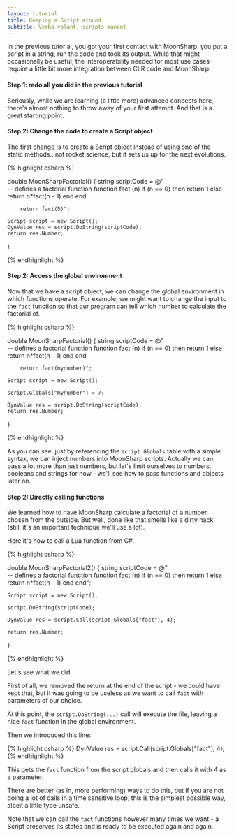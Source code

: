 ```yaml
---
layout: tutorial
title: Keeping a Script around
subtitle: Verba volant, scripts manent
---
```


In the previous tutorial, you got your first contact with MoonSharp: you put a script in a string, run the code and took its 
output.
While that might occasionally be useful, the interoperability needed for most use cases require a little bit more integration
between CLR code and MoonSharp.



#### Step 1: redo all you did in the previous tutorial

Seriously, while we are learning (a little more) advanced concepts here, there's almost nothing to throw away of your first attempt.
And that is a great starting point.

#### Step 2: Change the code to create a Script object

The first change is to create a Script object instead of using one of the static methods.. not rocket science, but it sets us up
for the next evolutions.

{% highlight csharp %}

double MoonSharpFactorial()
{
	string scriptCode = @"    
		-- defines a factorial function
		function fact (n)
			if (n == 0) then
				return 1
			else
				return n*fact(n - 1)
			end
		end

		return fact(5)";

	Script script = new Script();
	DynValue res = script.DoString(scriptCode);
	return res.Number;
}

{% endhighlight %}

#### Step 2: Access the global environment

Now that we have a script object, we can change the global environment in which functions operate. For example, we might want to change the input to the ``fact`` function
so that our program can tell which number to calculate the factorial of.

{% highlight csharp %}

double MoonSharpFactorial()
{
	string scriptCode = @"    
		-- defines a factorial function
		function fact (n)
			if (n == 0) then
				return 1
			else
				return n*fact(n - 1)
			end
		end

		return fact(mynumber)";

	Script script = new Script();

	script.Globals["mynumber"] = 7;

	DynValue res = script.DoString(scriptCode);
	return res.Number;
}

{% endhighlight %}

As you can see, just by referencing the ``script.Globals`` table with a simple syntax, we can inject numbers into MoonSharp scripts. Actually we can pass a lot more
than just numbers, but let's limit ourselves to numbers, booleans and strings for now - we'll see how to pass functions and objects later on.


#### Step 2: Directly calling functions

We learned how to have MoonSharp calculate a factorial of a number chosen from the outside. But well, done like that smells like a dirty hack (still, it's an important technique we'll use a lot).

Here it's how to call a Lua function from C#.

{% highlight csharp %}

double MoonSharpFactorial2()
{
	string scriptCode = @"    
		-- defines a factorial function
		function fact (n)
			if (n == 0) then
				return 1
			else
				return n*fact(n - 1)
			end
		end";

	Script script = new Script();

	script.DoString(scriptCode);

	DynValue res = script.Call(script.Globals["fact"], 4);

	return res.Number;
}

{% endhighlight %}


Let's see what we did.

First of all, we removed the return at the end of the script - we could have kept that, but it was going to be useless as we want to call ``fact`` with parameters of our choice.

At this point, the ``script.DoString(...)`` call will execute the file, leaving a nice ``fact`` function in the global environment.

Then we introduced this line:

{% highlight csharp %}
DynValue res = script.Call(script.Globals["fact"], 4);
{% endhighlight %}

This gets the ``fact`` function from the script globals and then calls it with 4 as a parameter. 

<div class="alert alert-info" role="alert">
There are better (as in, more performing) ways to do this, but if you are not doing a lot of calls in a time sensitive loop, this is the simplest possible way, albeit a little type unsafe.
</div>


Note that we can call the ``fact`` functions however many times we want - a Script preserves its states and is ready to be executed again and again.





